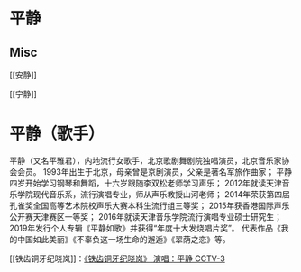 # 平静



## Misc

[[安静]]

[[宁静]]



# 平静（歌手）

平静（又名平雅君），内地流行女歌手，北京歌剧舞剧院独唱演员，北京音乐家协会会员。
1993年出生于北京，母亲曾是京剧演员，父亲是著名军旅作曲家；
平静四岁开始学习钢琴和舞蹈，十六岁跟随李双松老师学习声乐；
2012年就读天津音乐学院现代音乐系，流行演唱专业，师从声乐教授山河老师；
2014年荣获第四届孔雀奖全国高等艺术院校声乐大赛本科生流行组三等奖；
2015年获香港国际声乐公开赛天津赛区一等奖；
2016年就读天津音乐学院流行演唱专业硕士研究生；
2019年发行个人专辑《平静如歌》并获得“年度十大发烧唱片奖”。
代表作品《我的中国如此美丽》《不辜负这一场生命的邂逅》《翠荫之恋》等。

[[铁齿铜牙纪晓岚]]：[《铁齿铜牙纪晓岚》 演唱：平静 CCTV-3](http://tv.cctv.cn/2022/06/30/VIDE9OXJLa4xUVF36jEBsa66220630.shtml)





